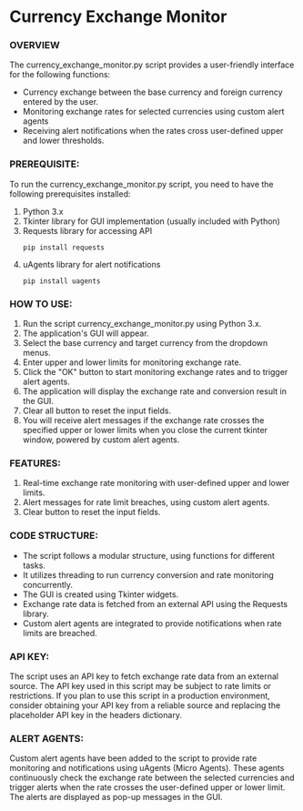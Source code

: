 # Currency Exchange Monitor

### OVERVIEW

The currency_exchange_monitor.py script provides a user-friendly interface for the following functions:

- Currency exchange between the base currency and foreign currency entered by the user.
- Monitoring exchange rates for selected currencies using custom alert agents
- Receiving alert notifications when the rates cross user-defined upper and lower thresholds.


### PREREQUISITE:

To run the currency_exchange_monitor.py script, you need to have the following prerequisites installed:
1. Python 3.x
2. Tkinter library for GUI implementation (usually included with Python)
3. Requests library for accessing API
   ```
   pip install requests
   ```
4. uAgents library for alert notifications
   ```
   pip install uagents
   ```


### HOW TO USE:

1. Run the script currency_exchange_monitor.py using Python 3.x.
2. The application's GUI will appear.
3. Select the base currency and target currency from the dropdown menus.
4. Enter upper and lower limits for monitoring exchange rate.
5. Click the "OK" button to start monitoring exchange rates and to trigger alert agents.
6. The application will display the exchange rate and conversion result in the GUI.
7. Clear all button to reset the input fields.
8. You will receive alert messages if the exchange rate crosses the specified upper or lower limits when you close the current tkinter window, powered by custom alert agents.


### FEATURES:

1. Real-time exchange rate monitoring with user-defined upper and lower limits.
2. Alert messages for rate limit breaches, using custom alert agents.
3. Clear button to reset the input fields.


### CODE STRUCTURE:

- The script follows a modular structure, using functions for different tasks.
- It utilizes threading to run currency conversion and rate monitoring concurrently.
- The GUI is created using Tkinter widgets.
- Exchange rate data is fetched from an external API using the Requests library.
- Custom alert agents are integrated to provide notifications when rate limits are breached.


### API KEY:

The script uses an API key to fetch exchange rate data from an external source. The API key used in this script may be subject to rate limits or restrictions. If you plan to use this script in a production environment, consider obtaining your API key from a reliable source and replacing the placeholder API key in the headers dictionary.


### ALERT AGENTS:

Custom alert agents have been added to the script to provide rate monitoring and notifications using uAgents (Micro Agents). These agents continuously check the exchange rate between the selected currencies and trigger alerts when the rate crosses the user-defined upper or lower limit. The alerts are displayed as pop-up messages in the GUI.
